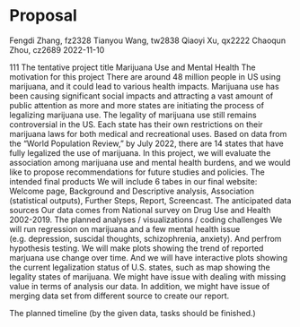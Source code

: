 Proposal
================
Fengdi Zhang, fz2328 Tianyou Wang, tw2838 Qiaoyi Xu, qx2222 Chaoqun
Zhou, cz2689
2022-11-10

111 The tentative project title Marijuana Use and Mental Health The
motivation for this project There are around 48 million people in US
using marijuana, and it could lead to various health impacts. Marijuana
use has been causing significant social impacts and attracting a vast
amount of public attention as more and more states are initiating the
process of legalizing marijuana use. The legality of marijuana use still
remains controversial in the US. Each state has their own restrictions
on their marijuana laws for both medical and recreational uses. Based on
data from the “World Population Review,” by July 2022, there are 14
states that have fully legalized the use of marijuana. In this project,
we will evaluate the association among marijuana use and mental health
burdens, and we would like to propose recommendations for future studies
and policies. The intended final products We will include 6 tabes in our
final website: Welcome page, Background and Descriptive analysis,
Association (statistical outputs), Further Steps, Report, Screencast.
The anticipated data sources Our data comes from National survey on Drug
Use and Health 2002-2019. The planned analyses / visualizations / coding
challenges We will run regression on marijuana and a few mental health
issue (e.g. depression, suscidal thoughts, schizophrenia, anxiety). And
perfrom hypothesis testing. We will make plots showing the trend of
reported marjuana use change over time. And we will have interactive
plots showing the current legalization status of U.S. states, such as
map showing the legality states of marijuana. We might have issue with
dealing with missing value in terms of analysis our data. In addition,
we might have issue of merging data set from different source to create
our report.

The planned timeline (by the given data, tasks should be finished.)
